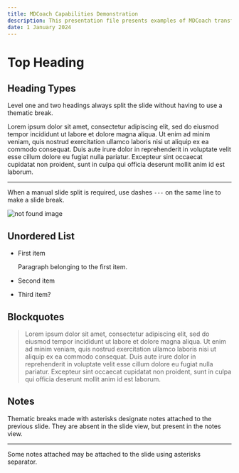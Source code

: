 ```yaml
---
title: MDCoach Capabilities Demonstration
description: This presentation file presents examples of MDCoach transformations from Markdown format to HTML presentation.
date: 1 January 2024
---
```


# Top Heading

## Heading Types

Level one and two headings always split the slide without having to use a thematic break.

Lorem ipsum dolor sit amet, consectetur adipiscing elit, sed do eiusmod tempor incididunt ut labore et dolore magna aliqua. Ut enim ad minim veniam, quis nostrud exercitation ullamco laboris nisi ut aliquip ex ea commodo consequat. Duis aute irure dolor in reprehenderit in voluptate velit esse cillum dolore eu fugiat nulla pariatur. Excepteur sint occaecat cupidatat non proident, sunt in culpa qui officia deserunt mollit anim id est laborum.

---

When a manual slide split is required, use dashes `---` on the same line to make a slide break.

![not found image](notfound.jpg "test image")

## Unordered List

- First item

  Paragraph belonging to the first item.
- Second item
- Third item\?

## Blockquotes

> Lorem ipsum dolor sit amet, consectetur adipiscing elit, sed do eiusmod tempor incididunt ut labore et dolore magna aliqua. Ut enim ad minim veniam, quis nostrud exercitation ullamco laboris nisi ut aliquip ex ea commodo consequat. Duis aute irure dolor in reprehenderit in voluptate velit esse cillum dolore eu fugiat nulla pariatur. Excepteur sint occaecat cupidatat non proident, sunt in culpa qui officia deserunt mollit anim id est laborum.

## Notes

Thematic breaks made with asterisks designate notes attached to the previous slide. They are absent in the slide view, but present in the notes view.

************************************************

Some notes attached may be attached to the slide using asterisks separator.
